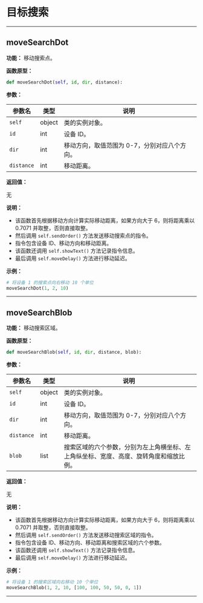# 目标搜索

***

## moveSearchDot

**功能：** 移动搜索点。

**函数原型：**

```python
def moveSearchDot(self, id, dir, distance):
```

**参数：**

| 参数名 | 类型 | 说明 |
|---|---|---|
| `self` | object | 类的实例对象。 |
| `id` | int | 设备 ID。 |
| `dir` | int | 移动方向，取值范围为 0-7，分别对应八个方向。 |
| `distance` | int | 移动距离。 |

**返回值：**

无

**说明：**

* 该函数首先根据移动方向计算实际移动距离，如果方向大于 6，则将距离乘以 0.7071 并取整，否则直接取整。
* 然后调用 `self.sendOrder()` 方法发送移动搜索点的指令。
* 指令包含设备 ID、移动方向和移动距离。
* 该函数还调用 `self.showText()` 方法记录指令信息。
* 最后调用 `self.moveDelay()` 方法进行移动延迟。

**示例：**

```python
# 将设备 1 的搜索点向右移动 10 个单位
moveSearchDot(1, 2, 10)
```

***

## moveSearchBlob

**功能：** 移动搜索区域。

**函数原型：**

```python
def moveSearchBlob(self, id, dir, distance, blob):
```

**参数：**

| 参数名 | 类型 | 说明 |
|---|---|---|
| `self` | object | 类的实例对象。 |
| `id` | int | 设备 ID。 |
| `dir` | int | 移动方向，取值范围为 0-7，分别对应八个方向。 |
| `distance` | int | 移动距离。 |
| `blob` | list | 搜索区域的六个参数，分别为左上角横坐标、左上角纵坐标、宽度、高度、旋转角度和缩放比例。 |

**返回值：**

无

**说明：**

* 该函数首先根据移动方向计算实际移动距离，如果方向大于 6，则将距离乘以 0.7071 并取整，否则直接取整。
* 然后调用 `self.sendOrder()` 方法发送移动搜索区域的指令。
* 指令包含设备 ID、移动方向、移动距离和搜索区域的六个参数。
* 该函数还调用 `self.showText()` 方法记录指令信息。
* 最后调用 `self.moveDelay()` 方法进行移动延迟。

**示例：**

```python
# 将设备 1 的搜索区域向右移动 10 个单位
moveSearchBlob(1, 2, 10, [100, 100, 50, 50, 0, 1])
```

***

